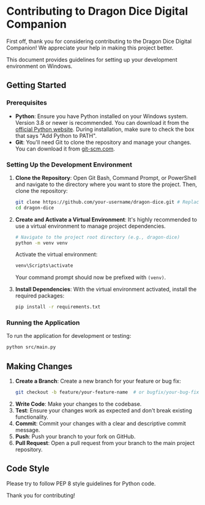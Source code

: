# Contributing to Dragon Dice Digital Companion

First off, thank you for considering contributing to the Dragon Dice Digital Companion! We appreciate your help in making this project better.

This document provides guidelines for setting up your development environment on Windows.

## Getting Started

### Prerequisites

*   **Python**: Ensure you have Python installed on your Windows system. Version 3.8 or newer is recommended. You can download it from the [official Python website](https://www.python.org/downloads/). During installation, make sure to check the box that says "Add Python to PATH".
*   **Git**: You'll need Git to clone the repository and manage your changes. You can download it from [git-scm.com](https://git-scm.com/download/win).

### Setting Up the Development Environment

1.  **Clone the Repository**:
    Open Git Bash, Command Prompt, or PowerShell and navigate to the directory where you want to store the project. Then, clone the repository:
    ```bash
    git clone https://github.com/your-username/dragon-dice.git # Replace with the actual repository URL
    cd dragon-dice
    ```

2.  **Create and Activate a Virtual Environment**:
    It's highly recommended to use a virtual environment to manage project dependencies.
    ```bash
    # Navigate to the project root directory (e.g., dragon-dice)
    python -m venv venv
    ```
    Activate the virtual environment:
    ```bash
    venv\Scripts\activate
    ```
    Your command prompt should now be prefixed with `(venv)`.

3.  **Install Dependencies**:
    With the virtual environment activated, install the required packages:
    ```bash
    pip install -r requirements.txt
    ```

### Running the Application

To run the application for development or testing:
```bash
python src/main.py
```

## Making Changes

1.  **Create a Branch**: Create a new branch for your feature or bug fix:
    ```bash
    git checkout -b feature/your-feature-name  # or bugfix/your-bug-fix-name
    ```
2.  **Write Code**: Make your changes to the codebase.
3.  **Test**: Ensure your changes work as expected and don't break existing functionality.
4.  **Commit**: Commit your changes with a clear and descriptive commit message.
5.  **Push**: Push your branch to your fork on GitHub.
6.  **Pull Request**: Open a pull request from your branch to the main project repository.

## Code Style

Please try to follow PEP 8 style guidelines for Python code.

Thank you for contributing!